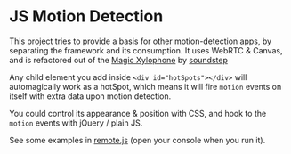 JS Motion Detection
===================

This project tries to provide a basis for other motion-detection apps, by separating the framework and its consumption.
It uses WebRTC &amp; Canvas, and is refactored out of the [Magic Xylophone](http://www.soundstep.com/blog/experiments/jsdetection/) by [soundstep](https://github.com/soundstep)

Any child element you add inside `<div id="hotSpots"></div>` will automagically work as a hotSpot, which means it will fire `motion` events on itself with extra data upon motion detection.

You could control its appearance & position with CSS, and hook to the `motion` events with jQuery / plain JS.

See some examples in [remote.js](https://github.com/RonnyO/js-motion-detection/blob/master/js/remote.js) (open your console when you run it).
